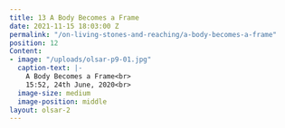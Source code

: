 ```yaml
---
title: 13 A Body Becomes a Frame
date: 2021-11-15 18:03:00 Z
permalink: "/on-living-stones-and-reaching/a-body-becomes-a-frame"
position: 12
Content:
- image: "/uploads/olsar-p9-01.jpg"
  caption-text: |-
    A Body Becomes a Frame<br>
    15:52, 24th June, 2020<br>
  image-size: medium
  image-position: middle
layout: olsar-2
---
```


